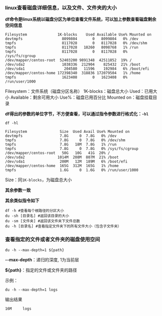 ### linux查看磁盘详细信息，以及文件、文件夹的大小

**df命令是linux系统以磁盘分区为单位查看文件系统，可以加上参数查看磁盘剩余空间信息**

```shell
Filesystem              1K-blocks    Used Available Use% Mounted on
devtmpfs                  8099804       0   8099804   0% /dev
tmpfs                     8117028       0   8117028   0% /dev/shm
tmpfs                     8117028   18260   8098768   1% /run
tmpfs                     8117028       0   8117028   0% /sys/fs/cgroup
/dev/mapper/centos-root  52403200 9891348  42511852  19% /
/dev/sda2                 1038336  212904    825432  21% /boot
/dev/sda1                  204580   11596    192984   6% /boot/efi
/dev/mapper/centos-home 172398340  318836 172079504   1% /home
tmpfs                     1623408       0   1623408   0% /run/user/1000
```

Filesystem：文件系统（磁盘分区名称）
1K-blocks：磁盘总大小
Used：已用大小
Available：剩余可用大小
Use%：磁盘已用百分比
Mounted on：磁盘挂载目录

**df得出的参数的单位字节，不方便查看，可以通过指令参数进行格式化：`-hl`**

```shell
df -hl
```

```shell
Filesystem               Size  Used Avail Use% Mounted on
devtmpfs                 7.8G     0  7.8G   0% /dev
tmpfs                    7.8G     0  7.8G   0% /dev/shm
tmpfs                    7.8G   18M  7.8G   1% /run
tmpfs                    7.8G     0  7.8G   0% /sys/fs/cgroup
/dev/mapper/centos-root   50G   10G   41G  20% /
/dev/sda2               1014M  208M  807M  21% /boot
/dev/sda1                200M   12M  189M   6% /boot/efi
/dev/mapper/centos-home  165G  312M  165G   1% /home
tmpfs                    1.6G     0  1.6G   0% /run/user/1000
```

Size：同`1K-blocks`，为磁盘总大小

**其余参数一致**

**其余类似指令如下**

```shell
df -h #查看每个根路径的分区大小
du -sh [目录名] #返回该目录的大小
du -sm [文件夹] #返回该文件夹下文件总数
du -h [目录名] #查看指定文件夹下的所有文件大小（包含子文件夹）
```

### 查看指定的文件或者文件夹的磁盘使用空间

```shell
du -h --max-depth=1 ${path}
```

**--max-depth**：递归的深度, 1为当前层

**${path}**：指定的文件或文件夹的路径

示例：

```shell
du -h --max-depth=1 logs
```

输出结果

```shell
16M     logs
```
